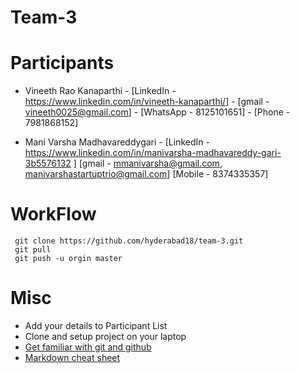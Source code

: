 # Team-3


# Participants

* Vineeth Rao Kanaparthi - [LinkedIn - https://www.linkedin.com/in/vineeth-kanaparthi/] - [gmail - vineeth0025@gmail.com] - [WhatsApp - 8125101651] - [Phone - 7981868152]

* Mani Varsha Madhavareddygari - [LinkedIn - https://www.linkedin.com/in/manivarsha-madhavareddy-gari-3b5576132 ]
                [gmail - mmanivarsha@gmail.com, manivarshastartuptrio@gmail.com]
                [Mobile - 8374335357]




# WorkFlow

```
 git clone https://github.com/hyderabad18/team-3.git
 git pull
 git push -u orgin master
```

# Misc

* Add your details to Participant List
* Clone and setup project on your laptop
* [Get familiar with git and github](https://codeburst.io/git-and-github-in-a-nutshell-b0a3cc06458f)
* [Markdown cheat sheet](https://github.com/adam-p/markdown-here/wiki/Markdown-Cheatsheet) 
